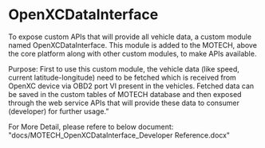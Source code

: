 # OpenXCDataInterface
To expose custom APIs that will provide all vehicle data, a custom module named OpenXCDataInterface. This module is added to the MOTECH, above the core platform along with other custom modules, to make APIs available.

Purpose: First to use this custom module, the vehicle data (like speed, current latitude-longitude) need to be fetched which is received from OpenXC device via OBD2 port VI present in the vehicles. Fetched data can be saved in the custom tables of MOTECH database and then exposed through the web service APIs that will provide these data to consumer (developer) for further usage.”

For More Detail, please refere to below document: "docs/MOTECH_OpenXCDataInterface_Developer Reference.docx"
